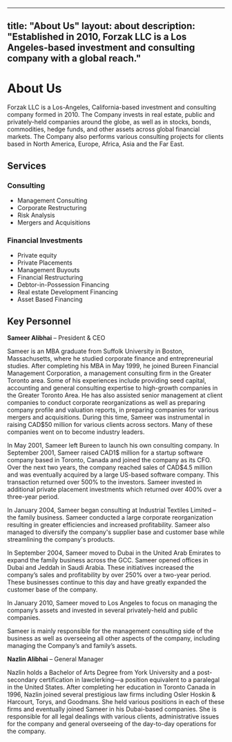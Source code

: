 ---
title: "About Us"
layout: about
description: "Established in 2010, Forzak LLC is a Los Angeles-based investment and consulting company with a global reach."
-------------

# About Us

Forzak LLC is a Los-Angeles, California-based investment and consulting company formed in 2010. The Company invests in real estate, public and privately-held companies around the globe, as well as in stocks, bonds, commodities, hedge funds, and other assets across global financial markets. The Company also performs various consulting projects for clients based in North America, Europe, Africa, Asia and the Far East.

## Services

### Consulting

- Management Consulting
- Corporate Restructuring
- Risk Analysis
- Mergers and Acquisitions

### Financial Investments

- Private equity
- Private Placements
- Management Buyouts
- Financial Restructuring
- Debtor-in-Possession Financing
- Real estate Development Financing
- Asset Based Financing

## Key Personnel

**Sameer Alibhai** – President & CEO

Sameer is an MBA graduate from Suffolk University in Boston, Massachusetts, where he studied corporate finance and entrepreneurial studies. After completing his MBA in May 1999, he joined Bureen Financial Management Corporation, a management consulting firm in the Greater Toronto area. Some of his experiences include providing seed capital, accounting and general consulting expertise to high-growth companies in the Greater Toronto Area. He has also assisted senior management at client companies to conduct corporate reorganizations as well as preparing company profile and valuation reports, in preparing companies for various mergers and acquisitions. During this time, Sameer was instrumental in raising CAD\$50 million for various clients across sectors. Many of these companies went on to become industry leaders.

In May 2001, Sameer left Bureen to launch his own consulting company. In September 2001, Sameer raised CAD1\$ million for a startup software company based in Toronto, Canada and joined the company as its CFO. Over the next two years, the company reached sales of CAD\$4.5 million and was eventually acquired by a large US-based software company. This transaction returned over 500% to the investors. Sameer invested in additional private placement investments which returned over 400% over a three-year period.

In January 2004, Sameer began consulting at Industrial Textiles Limited – the family business. Sameer conducted a large corporate reorganization resulting in greater efficiencies and increased profitability. Sameer also managed to diversify the company's supplier base and customer base while streamlining the company's products.

In September 2004, Sameer moved to Dubai in the United Arab Emirates to expand the family business across the GCC. Sameer opened offices in Dubai and Jeddah in Saudi Arabia. These initiatives increased the company’s sales and profitability by over 250% over a two-year period. These businesses continue to this day and have greatly expanded the customer base of the company.

In January 2010, Sameer moved to Los Angeles to focus on managing the company’s assets and invested in several privately-held and public companies.

Sameer is mainly responsible for the management consulting side of the business as well as overseeing all other aspects of the company, including managing the Company’s and family’s assets.

**Nazlin Alibhai** – General Manager

Nazlin holds a Bachelor of Arts Degree from York University and a post-secondary certification in lawclerking—a position equivalent to a paralegal in the United States. After completing her education in Toronto Canada in 1996, Nazlin joined several prestigious law firms including Osler Hoskin & Harcourt, Torys, and Goodmans. She held various positions in each of these firms and eventually joined Sameer in his Dubai-based companies. She is responsible for all legal dealings with various clients, administrative issues for the company and general overseeing of the day-to-day operations for the company.

